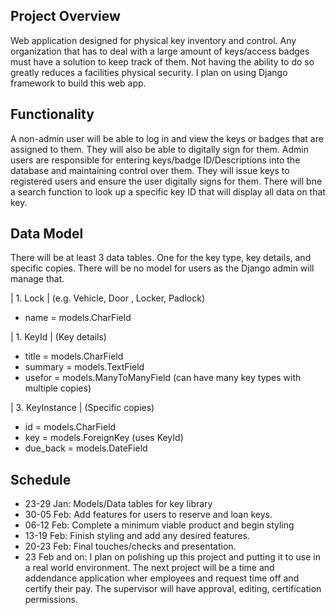 ## Project Overview

Web application designed for physical key inventory and control. Any organization that has to deal with a large amount of keys/access badges must have a solution to keep track of them. Not having the ability to do so greatly reduces a facilities physical security. I plan on using Django framework to build this web app. 

## Functionality

A non-admin user will be able to log in and view the keys or badges that are assigned to them. They will also be able to digitally sign for them. Admin users are responsible for entering keys/badge ID/Descriptions into the database and maintaining control over them. They will issue keys to registered users and ensure the user digitally signs for them. There will bne a search function to look up a specific key ID that will display all data on that key.

## Data Model

There will be at least 3 data tables. One for the key type, key details, and specific copies. There will be no model for users as the Django admin will manage that.

| 1. Lock | (e.g. Vehicle, Door , Locker, Padlock)
- name = models.CharField

| 1. KeyId | (Key details)
- title = models.CharField
- summary = models.TextField
- usefor = models.ManyToManyField (can have many key types with multiple copies)
              
| 3. KeyInstance | (Specific copies)
- id = models.CharField
- key = models.ForeignKey (uses KeyId)
- due_back = models.DateField

## Schedule

- 23-29 Jan: Models/Data tables for key library
- 30-05 Feb: Add features for users to reserve and loan keys.
- 06-12 Feb: Complete a minimum viable product and begin styling
- 13-19 Feb: Finish styling and add any desired features. 
- 20-23 Feb: Final touches/checks and presentation.
- 23 Feb and on: I plan on polishing up this project and putting it to use in a real world environment. The next project will be a time and addendance application wher employees and request time off and certify their pay. The supervisor will have approval, editing, certification permissions.